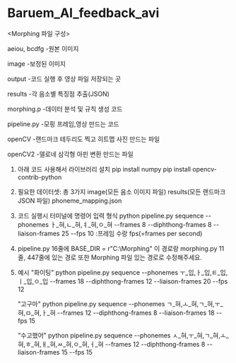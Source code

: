 # Baruem_AI_feedback_avi

<Morphing 파일 구성>

aeiou, bcdfg -원본 이미지

image -보정된 이미지

output -코드 실행 후 영상 파일 저장되는 곳

results -각 음소별 특징점 추출(JSON)

morphing.p -데이터 분석 및 규칙 생성 코드

pipeline.py -모핑 프레임,영상 만드는 코드

openCV -랜드마크 테두리도 찍고 히트맵 사진 만드는 파일

openCV2 -델로네 삼각형 아핀 변환 만드는 파일



1. 아래 코드 사용해서 라이브러리 설치
 pip install numpy
 pip install opencv-contrib-python

2. 필요한 데이터셋: 총 3가지
 image(모든 음소 이미지 파일)
 results(모든 랜드마크 JSON 파일)
 phoneme_mapping.json 

3. 코드 실행시 터미널에 명령어 입력 형식
    python pipeline.py sequence --phonemes ㅏ_혀,ㄴ_혀,ㅕ_혀,ㅇ_혀 --frames 8 --diphthong-frames 8 --liaison-frames 25 --fps 10
   :프레임 수랑 fps(=frames per second)

4. pipeline.py 16줄에 BASE_DIR = r"C:\Morphing" 이 경로랑
   morphing.py 11줄, 447줄에 있는 경로 또한 Morphing 파일 있는 경로로 수정해주세요.

5. 예시
   "화이팅"
   python pipeline.py sequence --phonemes ㅜ_입,ㅏ_입,ㅌ_입,ㅣ_입,ㅇ_입 --frames 18 --diphthong-frames 12 --liaison-frames 20 --fps 12

   "고구마"
   python pipeline.py sequence --phonemes ㄱ_혀,ㅗ_혀,ㄱ_혀,ㅜ_혀,ㅁ_혀,ㅏ_혀 --frames 12 --diphthong-frames 8 --liaison-frames 18 --fps 15

   "수고했어"
   python pipeline.py sequence --phonemes ㅅ_혀,ㅜ_혀,ㄱ_혀,ㅗ_혀,ㅎ_혀,ㅐ_혀,ㅆ_혀,ㅇ_혀,ㅓ_혀 --frames 12 --diphthong-frames 8 --liaison-frames 15 --fps 15

